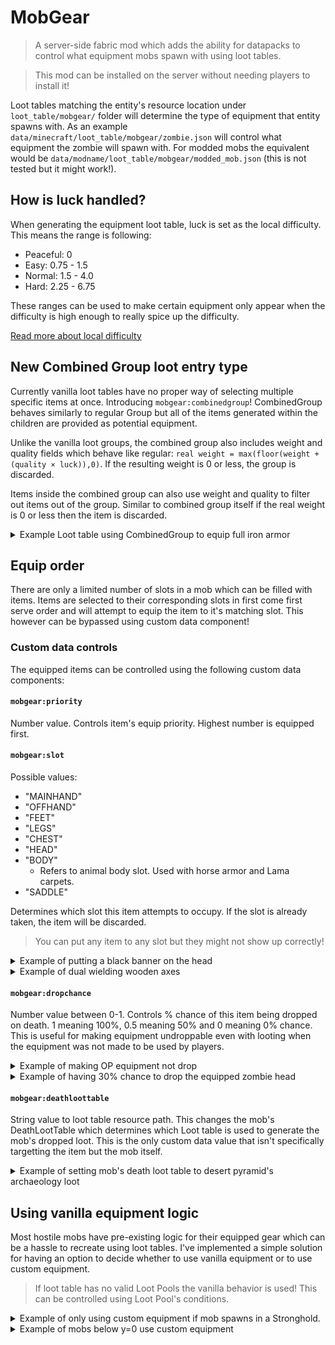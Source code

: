 # MobGear
> A server-side fabric mod which adds the ability for datapacks to control what equipment mobs spawn with using loot tables.

> This mod can be installed on the server without needing players to install it!

Loot tables matching the entity's resource location under `loot_table/mobgear/` folder will determine the type of equipment that entity spawns with. As an example `data/minecraft/loot_table/mobgear/zombie.json` will control what equipment the zombie will spawn with. For modded mobs the equivalent would be `data/modname/loot_table/mobgear/modded_mob.json` (this is not tested but it might work!).

## How is luck handled?

When generating the equipment loot table, luck is set as the local difficulty. This means the range is following:
 - Peaceful: 0
 - Easy: 0.75 - 1.5
 - Normal: 1.5 - 4.0
 - Hard: 2.25 - 6.75

 These ranges can be used to make certain equipment only appear when the difficulty is high enough to really spice up the difficulty.

 [Read more about local difficulty](https://minecraft.wiki/w/Difficulty#Regional_difficulty)

## New Combined Group loot entry type
Currently vanilla loot tables have no proper way of selecting multiple specific items at once. Introducing `mobgear:combinedgroup`! CombinedGroup behaves similarly to regular Group but all of the items generated within the children are provided as potential equipment.

Unlike the vanilla loot groups, the combined group also includes weight and quality fields which behave like regular: `real weight = max(floor(weight + (quality × luck)),0)`. If the resulting weight is 0 or less, the group is discarded.

Items inside the combined group can also use weight and quality to filter out items out of the group. Similar to combined group itself if the real weight is 0 or less then the item is discarded.

<details>
    <summary>Example Loot table using CombinedGroup to equip full iron armor</summary>

```json
{
    "type": "minecraft:equipment",
    "pools": [
        {
            "rolls": 1,
            "entries": [
                {
                    "type": "mobgear:combinedgroup",
                    "weight": 1,
                    "quality": 0,
                    "children": [
                        {
                            "type": "minecraft:item",
                            "name": "minecraft:iron_helmet"
                        },
                        {
                            "type": "minecraft:item",
                            "name": "minecraft:iron_chestplate"
                        },
                        {
                            "type": "minecraft:item",
                            "name": "minecraft:iron_leggings"
                        },
                        {
                            "type": "minecraft:item",
                            "name": "minecraft:iron_boots"
                        }
                    ]
                }
            ]
        }
    ]
}
```

</details>

## Equip order
There are only a limited number of slots in a mob which can be filled with items. Items are selected to their corresponding slots in first come first serve order and will attempt to equip the item to it's matching slot. This however can be bypassed using custom data component!

### Custom data controls
The equipped items can be controlled using the following custom data components:

#### `mobgear:priority`
Number value.
Controls item's equip priority. Highest number is equipped first.

#### `mobgear:slot`
Possible values:
 - "MAINHAND"
 - "OFFHAND"
 - "FEET"
 - "LEGS"
 - "CHEST"
 - "HEAD"
 - "BODY"
    - Refers to animal body slot. Used with horse armor and Lama carpets.
 - "SADDLE"

Determines which slot this item attempts to occupy. If the slot is already taken, the item will be discarded.
> You can put any item to any slot but they might not show up correctly!

<details>
    <summary>Example of putting a black banner on the head</summary>

```json
{
    "type": "minecraft:item",
    "name": "minecraft:black_banner",
    "functions": [
        {
            "function": "minecraft:set_custom_data",
            "tag": {
                "mobgear:slot": "HEAD"
            }
        }
    ]
}
```
</details>

<details>
    <summary>Example of dual wielding wooden axes</summary>

```json
"entries": [
    {
        "type": "minecraft:item",
        "name": "minecraft:wooden_axe",
        "functions": [
            {
                "function": "minecraft:set_custom_data",
                "tag": {
                    "mobgear:slot": "MAINHAND"
                }
            }
        ]
    },
    {
        "type": "minecraft:item",
        "name": "minecraft:wooden_axe",
        "functions": [
            {
                "function": "minecraft:set_custom_data",
                "tag": {
                    "mobgear:slot": "OFFHAND"
                }
            }
        ]
    }
]
```

</details>

#### `mobgear:dropchance`
Number value between 0-1.
Controls % chance of this item being dropped on death. 1 meaning 100%, 0.5 meaning 50% and 0 meaning 0% chance. This is useful for making equipment undroppable even with looting when the equipment was not made to be used by players.

<details>
    <summary>Example of making OP equipment not drop</summary>

```json
{
    "type": "minecraft:item",
    "name": "minecraft:netherite_chestplate",
    "functions": [
        {
            "function": "minecraft:set_enchantments",
            "enchantments": {
                "minecraft:protection": 10,
                "minecraft:projectile_protection": 10,
                "minecraft:blast_protection": 10
            }
        },
        {
            "function": "minecraft:set_custom_data",
            "tag": {
                "mobgear:dropchance": 0
            }
        }
    ]
}
```

</details>

<details>
    <summary>Example of having 30% chance to drop the equipped zombie head</summary>

```json
{
    "type": "minecraft:item",
    "name": "minecraft:zombie_head",
    "functions": [
        {
            "function": "minecraft:set_custom_data",
            "tag": {
                "mobgear:dropchance": 0.3,
                "mobgear:slot": "HEAD"
            }
        }
    ]
}
```

</details>

#### `mobgear:deathloottable`
String value to loot table resource path.
This changes the mob's DeathLootTable which determines which Loot table is used to generate the mob's dropped loot. This is the only custom data value that isn't specifically targetting the item but the mob itself.

<details>
<summary>Example of setting mob's death loot table to desert pyramid's archaeology loot</summary>


```json
{
  "type": "minecraft:equipment",
  "pools": [
    {
      "rolls": 0,
      "entries": [
        {
          "type": "minecraft:item",
          "name": "minecraft:egg",
          "functions": [
            {
              "function": "minecraft:set_count",
              "count": {
                "type": "minecraft:uniform",
                "min": 3,
                "max": 7
              }
            },
            {
              "function": "minecraft:set_custom_data",
              "tag": {
                "mobgear:deathloottable": "minecraft:archaeology/desert_pyramid"
              }
            }
          ]
        }
      ]
    }
  ]
}
```

</details>

## Using vanilla equipment logic
Most hostile mobs have pre-existing logic for their equipped gear which can be a hassle to recreate using loot tables. I've implemented a simple solution for having an option to decide whether to use vanilla equipment or to use custom equipment.
> If loot table has no valid Loot Pools the vanilla behavior is used! This can be controlled using Loot Pool's conditions.

<details>
<summary>Example of only using custom equipment if mob spawns in a Stronghold.</summary>

> If the location_check condition is false then vanilla behavior is used as none of the available loot pools are valid.


```json
{
  "type": "minecraft:equipment",
  "pools": [
    {
      "rolls": 1,
      "entries": [
        ...
      ],
      "conditions": [
        {
          "condition": "minecraft:location_check",
          "predicate": {
            "structures": "minecraft:stronghold"
          }
        }
      ]
    }
  ]
}
```

</details>

<details>
<summary>Example of mobs below y=0 use custom equipment</summary>

> If the location_check condition is false then vanilla behavior is used as none of the available loot pools are valid.


```json
{
  "type": "minecraft:equipment",
  "pools": [
    {
      "rolls": 1,
      "entries": [
        ...
      ],
      "conditions": [
        {
          "condition": "minecraft:location_check",
          "predicate": {
            "position": {
              "y": {
                "max": 0
              }
            }
          }
        }
      ]
    }
  ]
}
```

</details>